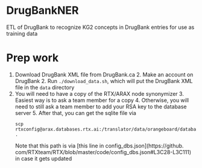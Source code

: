 # DrugBankNER
ETL of DrugBank to recognize KG2 concepts in DrugBank entries for use as training data

# Prep work
1. Download DrugBank XML file from DrugBank.ca
   2. Make an account on DrugBank
   2. Run `./download_data.sh`, which will put the DrugBank XML file in the `data` directory
2. You will need to have a copy of the RTX/ARAX node synonymizer
   3. Easiest way is to ask a team member for a copy
   4. Otherwise, you will need to still ask a team member to add your RSA key to the database server
   5. After that, you can get the sqlite file via
   ```
   scp rtxconfig@arax.databases.rtx.ai:/translator/data/orangeboard/databases/KG2.8.4/node_synonymizer_v1.0_KG2.8.4.sqlite .
   ```
   Note that this path is via [this line in config_dbs.json](https://github.
   com/RTXteam/RTX/blob/master/code/config_dbs.json#L3C28-L3C111) in case it gets updated
   